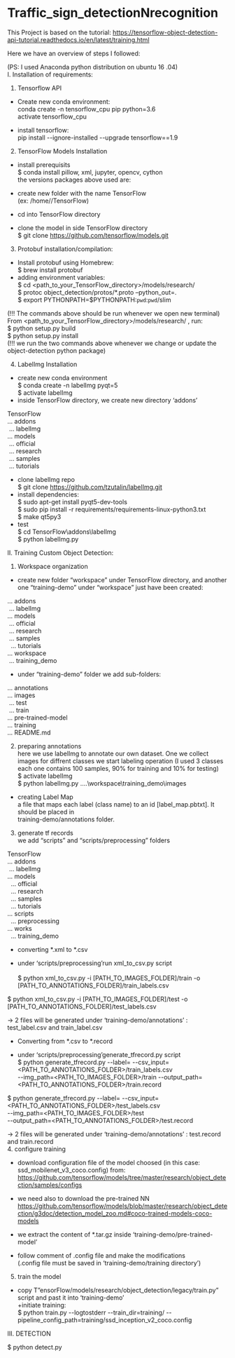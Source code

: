 # Traffic_sign_detectionNrecognition

This Project is based on the tutorial: 
https://tensorflow-object-detection-api-tutorial.readthedocs.io/en/latest/training.html

Here we have an overview of steps I followed:

(PS: I used Anaconda python distribution on ubuntu 16 .04)<br>
I. Installation of requirements:<br>
1. Tensorflow API<br>
+ Create new conda environment:<br>
conda create -n tensorflow_cpu pip python=3.6<br>
activate tensorflow_cpu<br>

+ install tensorflow:<br>
pip install --ignore-installed --upgrade tensorflow==1.9<br>

2. TensorFlow Models Installation<br>
+ install prerequisits<br>
$ conda install pillow, xml, jupyter, opencv, cython<br>
the versions packages above used are:<br>

+ create new folder with the name TensorFlow<br>
(ex: /home/<user>/TensorFlow)<br>
+ cd into TensorFlow directory<br>
+ clone the model in side TensorFlow directory<br>
$ git clone https://github.com/tensorflow/models.git<br>

3. Protobuf installation/compilation:<br>
+ Install protobuf using Homebrew:<br>
$ brew install protobuf<br>
+ adding environment variables:<br>
$ cd <path_to_your_TensorFlow_directory>/models/research/<br>
$ protoc object_detection/protos/*.proto –python_out=.<br>
$ export PYTHONPATH=$PYTHONPATH:`pwd`:`pwd`/slim<br>

(!!! The commands above should be run whenever we open new terminal)<br>
From <path_to_your_TensorFlow_directory>/models/research/ , run:<br>
$ python setup.py build<br>
$ python setup.py install<br>
(!!! we run the two commands above whenever we change or update the object-detection python package)<br>

4. LabelImg Installation<br>
+ create new conda environment<br>
$ conda create -n labelImg pyqt=5<br>
$ activate labelImg<br>
+ inside TensorFlow directory, we create new directory ‘addons’<br>

TensorFlow<br>
... addons<br>
    &nbsp;... labelImg<br>
... models<br>
    &nbsp;... official<br>
    &nbsp;... research<br>
    &nbsp;... samples<br>
    &nbsp;... tutorials<br>
    
+ clone labelImg repo<br>
$ git clone https://github.com/tzutalin/labelImg.git<br>
+ install dependencies:<br>
$ sudo apt-get install pyqt5-dev-tools<br>
$ sudo pip install -r requirements/requirements-linux-python3.txt<br>
$ make qt5py3<br>
+ test<br>
$ cd TensorFlow\addons\labelImg<br>
$ python labelImg.py<br>

II. Training Custom Object Detection:<br>
1. Workspace organization<br>
+ create new folder “workspace” under TensorFlow directory, and another one “training-demo” under “workspace” just have been created:<br>

... addons<br>
    &nbsp;... labelImg<br>
... models<br>
    &nbsp;... official<br>
    &nbsp;... research<br>
    &nbsp;... samples<br>
   &nbsp; ... tutorials<br>
... workspace<br>
    &nbsp;... training_demo<br>
    
+ under “training-demo”  folder we add sub-folders: <br>

... annotations<br>
... images<br>
    &nbsp;... test<br>
    &nbsp;... train<br>
... pre-trained-model<br>
... training<br>
... README.md<br>

2. preparing annotations<br>
here we use labelImg to annotate our own dataset. One we collect images for diffrent classes we start labeling operation
(I used 3 classes each one contains 100 samples, 90% for training and 10% for testing)<br>
$ activate labelImg<br>
$ python labelImg.py ..\..\workspace\training_demo\images<br>
+ creating Label Map<br>
a file that maps each label (class name) to an id [label_map.pbtxt]. It should be placed in<br>
training-demo/annotations folder.<br>
3. generate tf records<br>
we add “scripts” and “scripts/preprocessing” folders<br>

TensorFlow<br>
... addons<br>
   &nbsp;... labelImg<br>
... models<br>
  &nbsp; ... official<br>
  &nbsp; ... research<br>
  &nbsp; ... samples<br>
  &nbsp; ... tutorials<br>
... scripts<br>
  &nbsp; ... preprocessing<br>
... works<br>
   &nbsp; ... training_demo<br>

+ converting *.xml to *.csv<br>
- under ‘scripts/preprocessing’run xml_to_csv.py script <br>  
$ python xml_to_csv.py -i [PATH_TO_IMAGES_FOLDER]/train -o [PATH_TO_ANNOTATIONS_FOLDER]/train_labels.csv<br>

$ python xml_to_csv.py -i [PATH_TO_IMAGES_FOLDER]/test -o [PATH_TO_ANNOTATIONS_FOLDER]/test_labels.csv<br>

→ 2 files will be generated under ‘training-demo/annotations’ : test_label.csv and train_label.csv<br>

+ Converting from *.csv to *.record<br>
- under ‘scripts/preprocessing’generate_tfrecord.py script<br>
$ python generate_tfrecord.py --label=<LABEL> --csv_input=<PATH_TO_ANNOTATIONS_FOLDER>/train_labels.csv<br>
--img_path=<PATH_TO_IMAGES_FOLDER>/train  --output_path=<PATH_TO_ANNOTATIONS_FOLDER>/train.record<br>

$ python generate_tfrecord.py --label=<LABEL> --csv_input=<PATH_TO_ANNOTATIONS_FOLDER>/test_labels.csv<br>
--img_path=<PATH_TO_IMAGES_FOLDER>/test<br>
--output_path=<PATH_TO_ANNOTATIONS_FOLDER>/test.record<br>

→ 2 files will be generated under ‘training-demo/annotations’ : test.record and train.record<br>
4. configure training<br>
+ download configuration file of the model choosed (in this case: ssd_mobilenet_v3_coco.config) from:
https://github.com/tensorflow/models/tree/master/research/object_detection/samples/configs<br>

+ we need also to download the pre-trained NN<br>
https://github.com/tensorflow/models/blob/master/research/object_detection/g3doc/detection_model_zoo.md#coco-trained-models-coco-models<br>

+ we extract the content of *.tar.gz inside ‘training-demo/pre-trained-model’<br>

+ follow comment of .config file and make the modifications<br>
(.config file must be saved in ‘training-demo/training directory’)<br>

5. train the model<br>
+ copy T”ensorFlow/models/research/object_detection/legacy/train.py” script and past it into ‘training-demo’<br>
+initiate training:<br>
$ python train.py --logtostderr --train_dir=training/ --pipeline_config_path=training/ssd_inception_v2_coco.config<br>

III. DETECTION<br>

$ python detect.py










